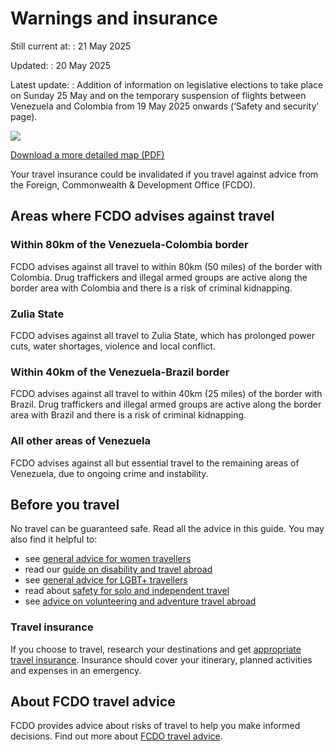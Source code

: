 # Warnings and insurance

Still current at:
:   21 May 2025

Updated:
:   20 May 2025

Latest update:
:   Addition of information on legislative elections to take place on Sunday 25 May and on the temporary suspension of flights between Venezuela and Colombia from 19 May 2025 onwards (‘Safety and security’ page).

![](https://assets.publishing.service.gov.uk/media/5f4e7de38fa8f57fb9bf665b/FCDO__TA__045_-_Venezuela_Travel_Advice_Ed1__WEB_.jpg)


[Download a more detailed map (PDF)](https://assets.publishing.service.gov.uk/media/5f4e7de3e90e071c71bb3f9e/FCDO__TA__045_-_Venezuela_Travel_Advice_Ed1.pdf)

Your travel insurance could be invalidated if you travel against advice from the Foreign, Commonwealth & Development Office (FCDO).

## Areas where FCDO advises against travel

### Within 80km of the Venezuela-Colombia border

FCDO advises against all travel to within 80km (50 miles) of the border with Colombia. Drug traffickers and illegal armed groups are active along the border area with Colombia and there is a risk of criminal kidnapping.

### Zulia State

FCDO advises against all travel to Zulia State, which has prolonged power cuts, water shortages, violence and local conflict.

### Within 40km of the Venezuela-Brazil border

FCDO advises against all travel to within 40km (25 miles) of the border with Brazil. Drug traffickers and illegal armed groups are active along the border area with Brazil and there is a risk of criminal kidnapping.

### All other areas of Venezuela

FCDO advises against all but essential travel to the remaining areas of Venezuela, due to ongoing crime and instability.

## Before you travel

No travel can be guaranteed safe. Read all the advice in this guide. You may also find it helpful to:

* see [general advice for women travellers](https://www.gov.uk/guidance/advice-for-women-travelling-abroad)
* read our [guide on disability and travel abroad](https://www.gov.uk/government/publications/disabled-travellers)
* see [general advice for LGBT+ travellers](https://www.gov.uk/guidance/lesbian-gay-bisexual-and-transgender-foreign-travel-advice)
* read about [safety for solo and independent travel](https://www.gov.uk/guidance/solo-and-independent-travel)
* see [advice on volunteering and adventure travel abroad](https://www.gov.uk/guidance/safer-adventure-travel-and-volunteering-overseas)

### Travel insurance

If you choose to travel, research your destinations and get [appropriate travel insurance](https://www.gov.uk/guidance/foreign-travel-insurance). Insurance should cover your itinerary, planned activities and expenses in an emergency.

## About FCDO travel advice

FCDO provides advice about risks of travel to help you make informed decisions. Find out more about [FCDO travel advice](https://www.gov.uk/guidance/about-foreign-commonwealth-development-office-travel-advice).
